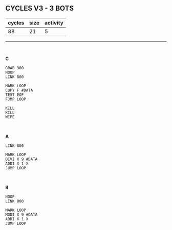 ## CYCLES V3 - 3 BOTS

| cycles | size | activity |
| ------ | ---- | -------- |
| 88 | 21 | 5 |
<hr>
<br>

**C**

```
GRAB 300
NOOP
LINK 800

MARK LOOP
COPY F #DATA
TEST EOF
FJMP LOOP

KILL
KILL
WIPE
```

<br>

**A**

```
LINK 800

MARK LOOP
DIVI X 9 #DATA
ADDI X 1 X
JUMP LOOP
```

<br>

**B**

```
NOOP
LINK 800

MARK LOOP
MODI X 9 #DATA
ADDI X 1 X
JUMP LOOP
```
